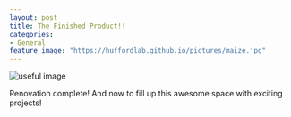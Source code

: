 ```yaml
---
layout: post
title: The Finished Product!!
categories:
- General
feature_image: "https://huffordlab.github.io/pictures/maize.jpg"
---
```


![useful image](https://huffordlab.github.io/pictures/finished_lab.jpg)

Renovation complete! And now to fill up this awesome space with exciting projects!

